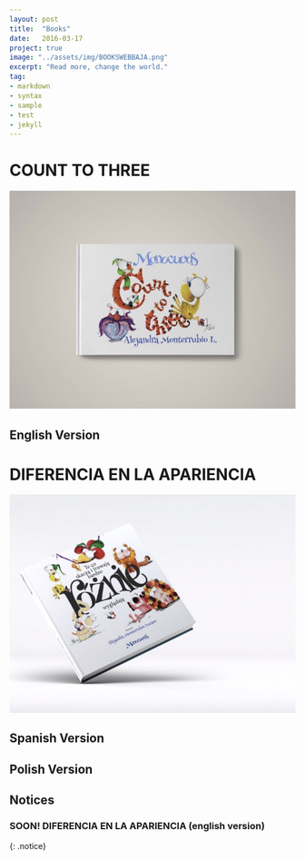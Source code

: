 ```yaml
---
layout: post
title:  "Books"
date:   2016-03-17
project: true
image: "../assets/img/BOOKSWEBBAJA.png"
excerpt: "Read more, change the world."
tag:
- markdown
- syntax
- sample
- test
- jekyll
---
```


# COUNT TO THREE

![Logo](../assets/img/POCTT.jpg)

## English Version



# DIFERENCIA EN LA APARIENCIA

![Logo](../assets/img/PORPO2.jpg)

## Spanish Version

## Polish Version








## Notices

### **SOON!**    DIFERENCIA EN LA APARIENCIA   (english version)
{: .notice}

